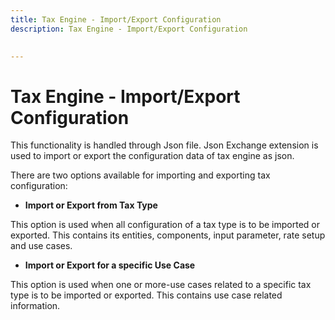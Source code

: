 ```yaml
---
title: Tax Engine - Import/Export Configuration
description: Tax Engine - Import/Export Configuration

   
---
```

# Tax Engine - Import/Export Configuration

This functionality is handled through Json file. Json Exchange extension is used to import or export the configuration data of tax engine as json.

There are two options available for importing and exporting tax configuration:

- **Import or Export from Tax Type**

This option is used when all configuration of a tax type is to be imported or exported. This contains its entities, components, input parameter, rate setup and use cases.

- **Import or Export for a specific Use Case**

This option is used when one or more-use cases related to a specific tax type is to be imported or exported. This contains use case related information.












































